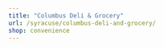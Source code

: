 ```yaml
---
title: "Columbus Deli & Grocery"
url: /syracuse/columbus-deli-and-grocery/
shop: convenience
---
```

